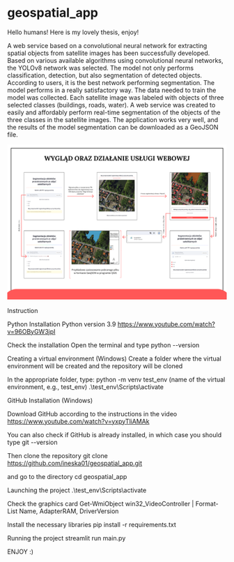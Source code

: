 # geospatial_app
Hello humans! Here is my lovely thesis, enjoy! 

A web service based on a convolutional neural network for extracting spatial objects from satellite images has been successfully developed.
Based on various available algorithms using convolutional neural networks, the YOLOv8 network was selected.
The model not only performs classification, detection, but also segmentation of detected objects.
According to users, it is the best network performing segmentation.
The model performs in a really satisfactory way.
The data needed to train the model was collected.
Each satellite image was labeled with objects of three selected classes (buildings, roads, water).
A web service was created to easily and affordably perform real-time segmentation of the objects of the three classes in the satellite images.
The application works very well, and the results of the model segmentation can be downloaded as a GeoJSON file.

<img src="thesis_photo.png"> 

Instruction

Python Installation
Python version 3.9
https://www.youtube.com/watch?v=96OByGW3jpI

Check the installation
Open the terminal and type
python --version

Creating a virtual environment (Windows)
Create a folder where the virtual environment will be created and the repository will be cloned

In the appropriate folder, type:
python -m venv test_env (name of the virtual environment, e.g., test_env)
.\test_env\Scripts\activate

GitHub Installation (Windows)

Download GitHub according to the instructions in the video
https://www.youtube.com/watch?v=yxpyTliAMAk

You can also check if GitHub is already installed, in which case you should type
git --version

Then clone the repository
git clone https://github.com/ineska01/geospatial_app.git

and go to the directory
cd geospatial_app

Launching the project
.\test_env\Scripts\activate

Check the graphics card
Get-WmiObject win32_VideoController | Format-List Name,
AdapterRAM, DriverVersion

Install the necessary libraries
pip install -r requirements.txt

Running the project
streamlit run main.py

ENJOY :)
